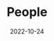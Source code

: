 ---
title: People
date: 2022-10-24

type: landing

sections:
  - block: people
    content:
      title: Meet the Team
      # Choose which groups/teams of users to display.
      #   Edit `user_groups` in each user's profile to add them to one or more of these groups.
      user_groups:
          - Current  members
          - Alumni 



      sort_by: Params.first_name
      sort_ascending: true
    design:
      show_interests: false
      show_role: true
      show_social: true
---